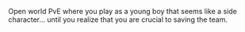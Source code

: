 Open world PvE where you play as a young boy that seems like a side character... until you realize that you are crucial to saving the team.
